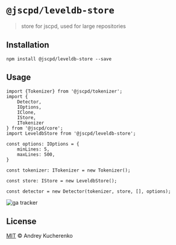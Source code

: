 # `@jscpd/leveldb-store`

> store for jscpd, used for large repositories

## Installation

```
npm install @jscpd/leveldb-store --save
```

## Usage

```
import {Tokenizer} from '@jscpd/tokenizer';
import {
    Detector,
    IOptions,
    IClone,
    IStore,
    ITokenizer
} from '@jscpd/core';
import LeveldbStore from '@jscpd/leveldb-store';

const options: IOptions = {
    minLines: 5,
    maxLines: 500,
}

const tokenizer: ITokenizer = new Tokenizer();

const store: IStore = new LeveldbStore();

const detector = new Detector(tokenizer, store, [], options);

```

![ga tracker](https://www.google-analytics.com/collect?v=1&a=257770996&t=pageview&dl=https%3A%2F%2Fgithub.com%2Fkucherenko%2Fjscpd&ul=en-us&de=UTF-8&cid=978224512.1377738459&tid=UA-730549-17&z=887657232 "ga tracker")

## License

[MIT](LICENSE) © Andrey Kucherenko
